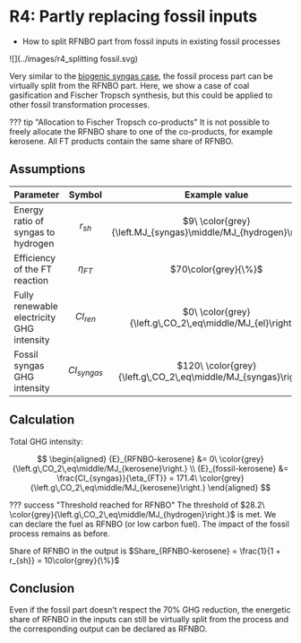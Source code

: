 # R4: Partly replacing fossil inputs

-   How to split RFNBO part from fossil inputs in existing fossil processes

![](../images/r4_splitting fossil.svg)

Very similar to the [biogenic syngas case](#r3-biofuels-and-rfnbo-co-production), the fossil process part can be virtually split from the RFNBO part. Here, we show a case of coal gasification and Fischer Tropsch synthesis, but this could be applied to other fossil transformation processes.

??? tip "Allocation to Fischer Tropsch co-products"
    It is not possible to freely allocate the RFNBO share to one of the co-products, for example kerosene. All FT products contain the same share of RFNBO.

## Assumptions

| Parameter                   |    Symbol          | Example value |
|----------------------------|:--------------:|:-----------------------:|
|Energy ratio of syngas to hydrogen | $r_{sh}$ | $9\ \color{grey}{\left.MJ_{syngas}\middle/MJ_{hydrogen}\right.}$ |
|Efficiency of the FT reaction | $\eta_{FT}$ | $70\color{grey}{\%}$ |
|Fully renewable electricity GHG intensity | $CI_{ren}$ | $0\ \color{grey}{\left.g\,CO_2\,eq\middle/MJ_{el}\right.}$ |
|Fossil syngas GHG intensity | $CI_{syngas}$ | $120\ \color{grey}{\left.g\,CO_2\,eq\middle/MJ_{syngas}\right.}$ |

## Calculation

Total GHG intensity: 

$$
\begin{aligned}
{E}_{RFNBO-kerosene} &= 0\ \color{grey}{\left.g\,CO_2\,eq\middle/MJ_{kerosene}\right.} \\
{E}_{fossil-kerosene} &= \frac{CI_{syngas}}{\eta_{FT}} = 171.4\ \color{grey}{\left.g\,CO_2\,eq\middle/MJ_{kerosene}\right.}
\end{aligned}
$$

??? success "Threshold reached for RFNBO"
    The threshold of $28.2\ \color{grey}{\left.g\,CO_2\,eq\middle/MJ_{hydrogen}\right.}$ is met. We can declare the fuel as RFNBO (or low carbon fuel). The impact of the fossil process remains as before.

Share of RFNBO in the output is $Share_{RFNBO-kerosene} = \frac{1}{1 + r_{sh}} = 10\color{grey}{\%}$

## Conclusion

Even if the fossil part doesn’t respect the 70% GHG reduction, the energetic share of RFNBO in the inputs can still be virtually split from the process and the corresponding output can be declared as RFNBO.

